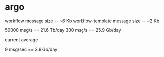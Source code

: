 # argo


workflow message size -- ~6 Kb
workflow-template message size -- ~2 Kb

50000 msg/s == 21.6 Tb/day
300 msg/s == 25.9 Gb/day


current average

9 msg/sec == 3.9 Gb/day
